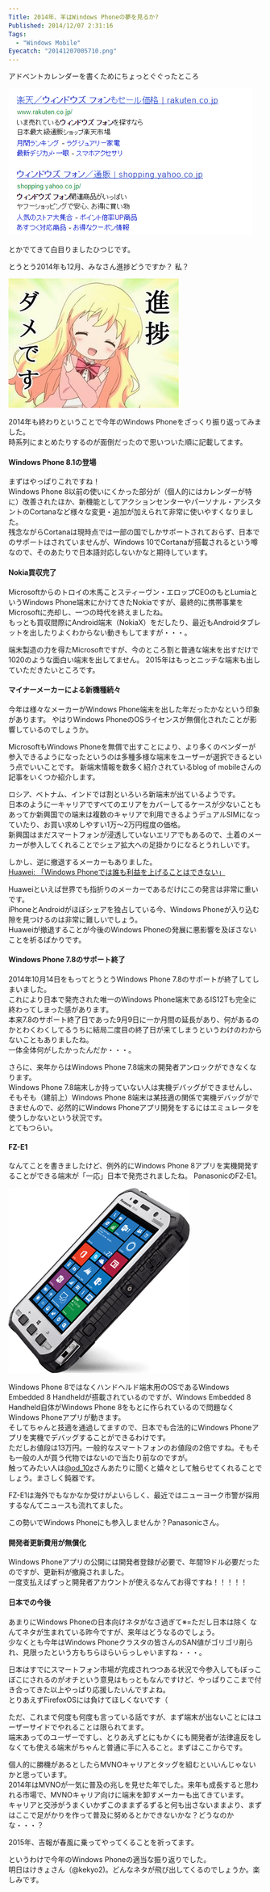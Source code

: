 ```yaml
---
Title: 2014年、羊はWindows Phoneの夢を見るか?
Published: 2014/12/07 2:31:16
Tags:
  - "Windows Mobile"
Eyecatch: "20141207005710.png"
---
```

アドベントカレンダーを書くためにちょっとぐぐったところ  

![](20141207005710.png) 

とかでてきて白目りましたひつじです。


とうとう2014年も12月、みなさん進捗どうですか？
私？   

![](20141207005819.jpg) 


2014年も終わりということで今年のWindows Phoneをざっくり振り返ってみました。   
時系列にまとめたりするのが面倒だったので思いついた順に記載してます。  

#### Windows Phone 8.1の登場
まずはやっぱりこれですね！  
Windows Phone 8以前の使いにくかった部分が（個人的にはカレンダーが特に）改善されたほか、新機能としてアクションセンターやパーソナル・アシスタントのCortanaなど様々な変更・追加が加えられて非常に使いやすくなりました。  
残念ながらCortanaは現時点では一部の国でしかサポートされておらず、日本でのサポートはされていませんが、Windows 10でCortanaが搭載されるという噂なので、そのあたりで日本語対応しないかなと期待しています。


#### Nokia買収完了
Microsoftからのトロイの木馬ことスティーヴン・エロップCEOのもとLumiaというWindows Phone端末にかけてきたNokiaですが、最終的に携帯事業をMicrosoftに売却し、一つの時代を終えましたね。  
もっとも買収間際にAndroid端末（NokiaX）をだしたり、最近もAndroidタブレットを出したりよくわからない動きもしてますが・・・。  

端末製造の力を得たMicrosoftですが、今のところ割と普通な端末を出すだけで1020のような面白い端末を出してません。
2015年はもっとニッチな端末も出していただきたいところです。

#### マイナーメーカーによる新機種続々
今年は様々なメーカーがWindows Phone端末を出した年だったかなという印象があります。
やはりWindows PhoneのOSライセンスが無償化されたことが影響しているのでしょうか。
<?# OEmbed "http://itpro.nikkeibp.co.jp/article/NEWS/20140403/548167/" /?>

MicrosoftもWindows Phoneを無償で出すことにより、より多くのベンダーが参入できるようになったというのは多種多様な端末をユーザーが選択できるという点でいいことです。
新端末情報を数多く紹介されているblog of mobileさんの記事をいくつか紹介します。


<?# OEmbed "http://blogofmobile.com/article/16396" /?>
<?# OEmbed "http://blogofmobile.com/article/17036" /?>
<?# OEmbed "http://blogofmobile.com/article/20358" /?>
<?# OEmbed "http://blogofmobile.com/article/22397" /?>

ロシア、ベトナム、インドでは割といろいろ新端末が出ているようです。  
日本のように一キャリアですべてのエリアをカバーしてるケースが少ないこともあってか新興国での端末は複数のキャリアで利用できるようデュアルSIMになっていたり、お買い求めしやすい1万～2万円程度の価格。  
新興国はまだスマートフォンが浸透していないエリアでもあるので、土着のメーカーが参入してくれることでシェア拡大への足掛かりになるとうれしいです。

しかし、逆に撤退するメーカーもありました。  
[Huawei: 「Windows Phoneでは誰も利益を上げることはできない」](http://www.businessnewsline.com/biztech/201412021107050000.html)

Huaweiといえば世界でも指折りのメーカーであるだけにこの発言は非常に重いです。  
iPhoneとAndroidがほぼシェアを独占している今、Windows Phoneが入り込む隙を見つけるのは非常に難しいでしょう。  
Huaweiが撤退することが今後のWindows Phoneの発展に悪影響を及ぼさないことを祈るばかりです。



#### Windows Phone 7.8のサポート終了
2014年10月14日をもってとうとうWindows Phone 7.8のサポートが終了してしまいました。  
これにより日本で発売された唯一のWindows Phone端末であるIS12Tも完全に終わってしまった感があります。  
本来7.8のサポート終了日であった9月9日に一か月間の延長があり、何があるのかとわくわくしてるうちに結局二度目の終了日が来てしまうというわけのわからないこともありましたね。  
一体全体何がしたかったんだか・・・。
<?# OEmbed "http://ayano.hateblo.jp/entry/2014/09/09/002158" /?>
<?# OEmbed "http://blog.thty.net/entry/2014/10/15/215341" /?>

さらに、来年からはWindows Phone 7.8端末の開発者アンロックができなくなります。  
Windows Phone 7.8端末しか持っていない人は実機デバッグができませんし、そもそも（建前上）Windows Phone 8端末は某技適の関係で実機デバッグができませんので、必然的にWindows Phoneアプリ開発をするにはエミュレータを使うしかないという状況です。  
とてもつらい。

#### FZ-E1
なんてことを書きましたけど、例外的にWindows Phone 8アプリを実機開発することができる端末が「一応」日本で発売されましたね。
PanasonicのFZ-E1。  

![](20141207020003.png) 

Windows Phone 8ではなくハンドヘルド端末用のOSであるWindows Embedded 8 Handheldが搭載されているのですが、Windows Embedded 8 Handheld自体がWindows Phone 8をもとに作られているので問題なくWindows Phoneアプリが動きます。  
そしてちゃんと技適を通過してますので、日本でも合法的にWindows Phoneアプリを実機でデバッグすることができるわけです。  
ただしお値段は13万円。一般的なスマートフォンのお値段の2倍ですね。そもそも一般の人が買う代物ではないので当たり前なのですが。  
触ってみたい人は[@od_10z](https://twitter.com/od_10z)さんあたりに聞くと嬉々として触らせてくれることでしょう。まさしく鈍器です。

FZ-E1は海外でもなかなか受けがよいらしく、最近ではニューヨーク市警が採用するなんてニュースも流れてました。
<?# OEmbed "http://blogofmobile.com/article/26496" /?>

この勢いでWindows Phoneにも参入しませんか？Panasonicさん。

#### 開発者更新費用が無償化
Windows Phoneアプリの公開には開発者登録が必要で、年間19ドル必要だったのですが、更新料が撤廃されました。  
一度支払えばずっと開発者アカウントが使えるなんてお得ですね！！！！！
<?# OEmbed "http://kazuakix.hatenablog.jp/entry/2014/09/18/000310" /?>


#### 日本での今後
あまりにWindows Phoneの日本向けネタがなさ過ぎて※=ただし日本は除く なんてネタが生まれている昨今ですが、来年はどうなるのでしょう。  
少なくとも今年はWindows Phoneクラスタの皆さんのSAN値がゴリゴリ削られ、見限ったという方もちらほらいらっしゃいますね・・・。  

日本はすでにスマートフォン市場が完成されつつある状況で今参入してもぼっこぼこにされるのがオチという意見はもっともなんですけど、やっぱりここまで付き合ってきた以上やっぱり応援したいんですよね。  
とりあえずFirefoxOSには負けてほしくないです（
<?# OEmbed "http://au-fx.kddi.com/" /?>

ただ、これまで何度も何度も言っている話ですが、まず端末が出ないことにはユーザーサイドでやれることは限られてます。  
端末あってのユーザーですし、とりあえずとにもかくにも開発者が法律違反をしなくても使える端末がちゃんと普通に手に入ること。まずはここからです。  

個人的に勝機があるとしたらMVNOキャリアとタッグを組むといいんじゃないかと思っています。  
2014年はMVNOが一気に普及の兆しを見せた年でした。来年も成長すると思われる市場で、MVNOキャリア向けに端末を卸すメーカーも出てきています。  
キャリアと交渉がうまくいかずこのままずるずると何も出さないままより、まずはここで足がかりを作って普及に努めるとかできないかな？どうなのかな・・・？  

2015年、吉報が春風に乗ってやってくることを祈ってます。







というわけで今年のWindows Phoneの適当な振り返りでした。  
明日はけきょさん（@kekyo2)。どんなネタが飛び出してくるのでしょうか。楽しみです。
